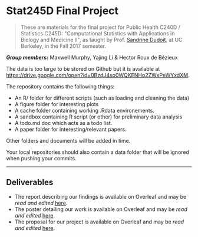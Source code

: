 # Stat245D Final Project

> These are materials for the final project for Public Health C240D / Statistics
> C245D: "Computational Statistics with Applications in Biology and Medicine II", as taught by Prof. [Sandrine
> Dudoit](https://www.stat.berkeley.edu/~sandrine/), at UC Berkeley, in the
> Fall 2017 semester.

_**Group members:**_ Maxwell Murphy, Yajing Li & Hector Roux de Bézieux

The data is too large to be stored on Github but it is available at https://drive.google.com/open?id=0BzdJ4so0WQKENHo2ZWxPeWYxdXM.

The repository contains the following things:

- An R/ folder for different scripts (such as loading and cleaning the data)
- A figure folder for interesting plots
- A cache folder containing working .Rdata environements.
- A sandbox containing R script (or other) for preliminary data analysis
- A todo.md doc which acts as a todo list.
- A paper folder for interesting/relevant papers.

Other folders and documents will be added in time.

Your local repositories should also contain a data folder that will be ignored when pushing your commits.


---

## Deliverables

* The report describing our findings is available on Overleaf and may be _read
  and edited_ [here](https://www.overleaf.com/9078081jsgsfmdtdhpx).
* The poster detailing our work is available on Overleaf and may be _read and
  edited_ [here](https://www.overleaf.com/9180562vbmfxhcwvsvk).
* The proposal for our project is available on Overleaf and may be _read and
  edited_ [here](https://www.overleaf.com/9100566jqrmmpyvywxx).
